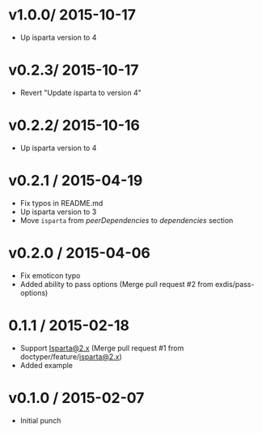 v1.0.0/ 2015-10-17
===================

  * Up isparta version to 4

v0.2.3/ 2015-10-17
===================

  * Revert "Update isparta to version 4"

v0.2.2/ 2015-10-16
===================

  * Up isparta version to 4

v0.2.1 / 2015-04-19
===================

  * Fix typos in README.md
  * Up isparta version to 3
  * Move `isparta` from *peerDependencies* to *dependencies* section

v0.2.0 / 2015-04-06
===================

  * Fix emoticon typo
  * Added ability to pass options (Merge pull request #2 from exdis/pass-options)

0.1.1 / 2015-02-18
==================

  * Support Isparta@2.x (Merge pull request #1 from doctyper/feature/isparta@2.x)
  * Added example

v0.1.0 / 2015-02-07
===================

  * Initial punch
